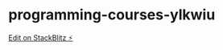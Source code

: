 # programming-courses-ylkwiu

[Edit on StackBlitz ⚡️](https://stackblitz.com/edit/programming-courses-ylkwiu)
